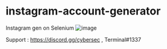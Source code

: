 # instagram-account-generator
Instagram gen on Selenium
![image](https://user-images.githubusercontent.com/95563109/167658817-a858fc5f-a6b0-4ee1-8937-d7c79c5b5229.png)


Support : https://discord.gg/cybersec , Terminal#1337
